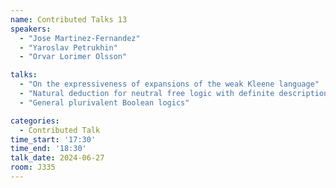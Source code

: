 ```yaml
---
name: Contributed Talks 13
speakers: 
  - "Jose Martinez-Fernandez"
  - "Yaroslav Petrukhin"
  - "Orvar Lorimer Olsson"

talks: 
  - "On the expressiveness of expansions of the weak Kleene language"
  - "Natural deduction for neutral free logic with definite descriptions"
  - "General plurivalent Boolean logics"

categories:
  - Contributed Talk
time_start: '17:30'
time_end: '18:30'
talk_date: 2024-06-27
room: J335
---
```


